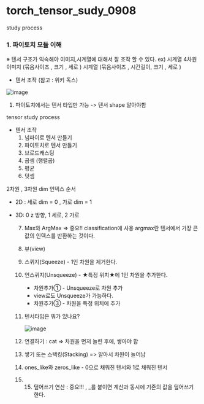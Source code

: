 # torch_tensor_sudy_0908

study process
### 1. 파이토치 모듈 이해

※ 텐서 구조가 익숙해야 이미지,시계열에 대해서 잘 조작 할 수 있다.
ex) 시계열 4차원
이미지 (묶음사이즈 , 크기 , 세로 )
시계열 (묶음사이즈 , 시간길이, 크기 , 세로 )

- 텐서 조작 (참고 : 위키 독스)

![image](https://github.com/user-attachments/assets/f4d351c5-71d2-4cb0-8a48-aea9779f1558)


1) 파이토치에서는 텐서 타입만 가능 -> 텐서 shape 알아야함

tensor study process
- 텐서 조작
  1) 넘파이로 텐서 만들기
  2) 파이토치로 텐서 만들기
  3) 브로드캐스팅
  4) 곱셈 (행렬곱)
  5) 평균
  6) 덧셈
 
 2차원 , 3차원 dim 인덱스 순서
 - 2D : 세로 dim = 0 , 가로 dim = 1
 - 3D: 0 z 방향, 1 세로, 2 가로

   7) Max와 ArgMax => 중요!! classification에 사용 argmax란 텐서에서 가장 큰 값의 인덱스를 반환하는 것이다.
   8) 뷰(view)
   9) 스퀴지(Squeeze) - 1인 차원을 제거한다.
   10) 언스퀴지(Unsqueeze) - ★특정 위치★에 1인 차원을 추가한다.
       - 차원추가① - Unsqueeze로 차원 추가
       - view로도 Unsqueeze가 가능하다.
       - 차원추가③ - 차원을 특정 위치에 추가
   11) 텐서타입은 뭐가 있나요?

       ![image](https://github.com/user-attachments/assets/d25296bf-a45c-43b6-af86-192bd96a7c96)
   12) 연결하기 : cat => 차원을 먼저 늘린 후에, 쌓아야 함
   13) 쌓기 또는 스택킹(Stacking) => 알아서 차원이 늘어남
   14) ones_like와 zeros_like - 0으로 채워진 텐서와 1로 채워진 텐서
   15) 15) 덮어쓰기 연산 : 중요!!!  , _를 붙이면 계산과 동시에 기존의 값을 덮어쓰기 한다.
